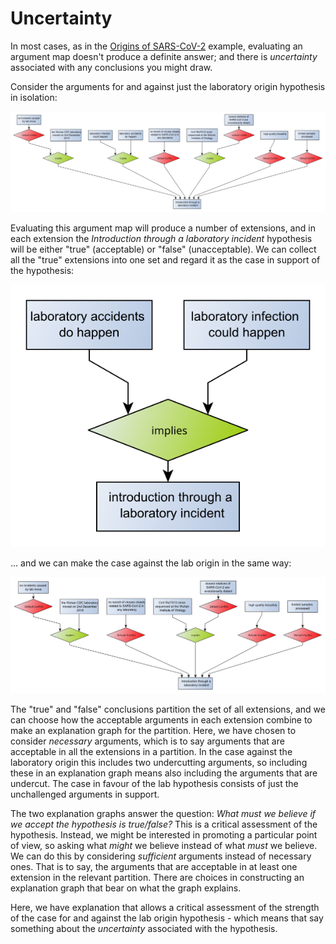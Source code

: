 # Uncertainty

In most cases, as in the [Origins of SARS-CoV-2](index.html) example, evaluating an argument map doesn't produce a definite answer; and
there is *uncertainty* associated with any conclusions you might draw.

Consider the arguments for and against just the laboratory origin hypothesis in isolation:

[![argument map regarding lab origin](origin-lab.svg)](origin-lab.graphml)

Evaluating this argument map will produce a number of extensions, and in each extension the *Introduction through a laboratory incident* hypothesis will be either
"true" (acceptable) or "false" (unacceptable). We can collect all the "true" extensions into one set and regard it as the
case in support of the hypothesis:

[![argument map for lab origin](origin-lab-for.svg)](origin-lab-for.graphml)

 ... and we can make the case against the lab origin in the same way:
 
 [![argument map against lab origin](origin-lab-against.svg)](origin-lab-against.graphml)
 
The "true" and "false" conclusions partition the set of all extensions, and we can choose how the acceptable arguments in each extension
combine to make an explanation graph for the partition. Here, we have chosen to consider *necessary* arguments, which is to say arguments
that are acceptable in all the extensions in a partition. In the case against the laboratory origin this includes two undercutting arguments,
so including these in an explanation graph means also including the arguments that are undercut. The case in favour of the lab hypothesis consists
of just the unchallenged arguments in support.

The two explanation graphs answer the question: *What must we believe if we accept the hypothesis is true/false?* This is a critical assessment
of the hypothesis. Instead, we might be interested in promoting a particular point of view, so asking what *might* we believe instead of what *must* we
believe. We can do this by considering *sufficient* arguments instead of necessary ones. That is to say, the arguments that are acceptable in at least one
extension in the relevant partition. There are choices in constructing an explanation graph that bear on what the graph explains.

Here, we have explanation that allows a critical assessment of the strength of the case for and against the lab origin hypothesis - which
means that say something about the *uncertainty* associated with the hypothesis.
